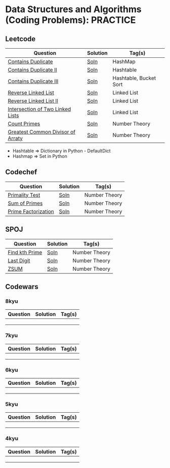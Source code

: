 # Data Structures and Algorithms (Coding Problems): PRACTICE

## Leetcode

|                                      Question                                  |                Solution                | Tag(s) |
| -----------------------------------------------------------------------------  | -------------------------------------- | ------ |
|[Contains Duplicate](https://leetcode.com/problems/contains-duplicate/)      | [Soln](./leetcode/217.py) | HashMap |
|[Contains Duplicate II](https://leetcode.com/problems/contains-duplicate-ii/)   | [Soln](./leetcode/219.py) | Hashtable |
|[Contains Duplicate III](https://leetcode.com/problems/contains-duplicate-iii/) | [Soln](./leetcode/220.py) | Hashtable, Bucket Sort |
|[Reverse Linked List](https://leetcode.com/problems/reverse-linked-list/)| [Soln](./leetcode/206.py) | Linked List |
|[Reverse Linked List II](https://leetcode.com/problems/reverse-linked-list-ii/)| [Soln](./leetcode/92.py) | Linked List |
|[Intersection of Two Linked Lists](https://leetcode.com/problems/intersection-of-two-linked-lists/)|[Soln](./leetcode/160.py) | Linked List |
|[Count Primes](https://leetcode.com/problems/count-primes/)|[Soln](./leetcode/204.py) | Number Theory |
|[Greatest Common Divisor of Arraty](https://leetcode.com/problems/find-greatest-common-divisor-of-array/)|[Soln](./leetcode/1917.py) | Number Theory |


* Hashtable => Dictionary in Python
      - DefaultDict
* Hashmap => Set in Python


## Codechef

|                                      Question                                  |                Solution                | Tag(s) |
| ----------------------------------------------------------------------------- | -------------------------------------- | ------ |
| [Primality Test](https://www.codechef.com/problems/PRB01)  |[Soln](./codechef/PRB01.py)  | Number Theory |
| [Sum of Primes](https://www.codechef.com/GKAH2016/problems/PRIMESUM/) |[Soln](./codechef/PRIMESUM.py)  | Number Theory |
|[Prime Factorization](https://www.codechef.com/problems/GEEK09) | [Soln](./codechef/GEEK09.py)| Number Theory |


## SPOJ

|                                      Question                                  |                Solution                | Tag(s) |
| ----------------------------------------------------------------------------- | -------------------------------------- | ------ |
|[Find kth Prime](https://www.spoj.com/problems/TDKPRIME/) |[Soln](./spoj/TDKPRIME.py)| Number Theory |
|[Last Digit](https://www.spoj.com/problems/LASTDIG/) | [Soln](./spoj/TDKPRIME.py)| Number Theory |
|[ZSUM](https://www.spoj.com/problems/ZSUM/) | [Soln](./spoj/ZSUM.py)| Number Theory |


## Codewars

### 8kyu

| Question                                                                      | Solution                               | Tag(s) |
| ----------------------------------------------------------------------------- | -------------------------------------- | ------ |
|  |  |        |
|  |  |        |
|  |  |        |

### 7kyu

| Question                                                                      | Solution                               | Tag(s) |
| ----------------------------------------------------------------------------- | -------------------------------------- | ------ |
|  |  |        |
|  |  |        |
|  |  |        |

### 6kyu

| Question                                                                      | Solution                               | Tag(s) |
| ----------------------------------------------------------------------------- | -------------------------------------- | ------ |
|  |  |        |
|  |  |        |
|  |  |        |


### 5kyu

| Question                                                                      | Solution                               | Tag(s) |
| ----------------------------------------------------------------------------- | -------------------------------------- | ------ |
|  |  |        |
|  |  |        |
|  |  |        |

### 4kyu

| Question                                                                      | Solution                               | Tag(s) |
| ----------------------------------------------------------------------------- | -------------------------------------- | ------ |
|  |  |        |
|  |  |        |
|  |  |        |




<!--
Dec: 11*3 = 33
Jan: (16*5) 80 + (14*5) 70 = 150
Feb: (28*5) + 10 = 150
March: 30*7 = 210

## Codewars Kata
## Jan: 8kyu + 7kyu : 30 + 30
## Feb: 6kyu and 5kyu: 30 + 30
## March: 4kyu and 3kyu: 30 + 30
## April: 3kyu
## May-June: 2kyu
## July-August: 1kyu
##


~540 problems

- Time Complexity + Space Complexity + Master's Theorem + Recursion Tree

- Sorting: Insertion, Bubble, Merge, Selection, Quick, Randomized Quick, Counting, Radix, Bucket
- Searching: Linear, Binary
- Two Pointer**
- Sliding Window**
- Heaps
- Arrays
- Strings
- Sets
- Dicts
- Counter + Default Dict
- LinkedList
- Stack
- Queue
- Recursion
- Dynamic Programming
- Graphs
- Trees
- Binary Search Trees
- Red Black Trees
- AVL Trees
- Greedy Programming
- Backtracking
- Bit Manipulation
- Numerical Algorithms
- String Algorithms
- Graphs: Intermediate
- Cache
- Trie
- B+ and B- Trees
- Splay Trees
- Disjoint Sets

-->

<!--

SQL: 100
Numpy
Pandas
matplotlib
pandas
seaborn
plotly

scikit-learn

nlp

cv

keras
tf

big data

boosting

kubeflow

AWS
GCP
Heroku
Digital Ocean
Linode
Azure

Git
Intermediate Git
Advanced Git

Linux Command Line: Fundamentals
Linux Command Line: Basics

Docker
Docker Swarm
Kubernetes

MongoDB


Redis
Memcahce

Github Actions
pre-commit
code formatting

unit testing
integration testing

DVC

docs
sphinx
mkdocs
docusaures

html
css
sass
bootstrap
devtools

string
list
dict
set
tuple

functions

file handling

exception handling

collections

os
glob

requests

subprocess

tqdm

csv
json
audio
video
image

fuzzy

regex

numerical

cronjobs
-->